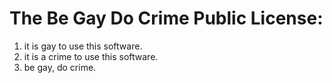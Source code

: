 # The Be Gay Do Crime Public License:
1. it is gay to use this software.
2. it is a crime to use this software.
3. be gay, do crime.
